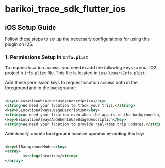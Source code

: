 # barikoi_trace_sdk_flutter_ios

## iOS Setup Guide

Follow these steps to set up the necessary configurations for using this plugin on iOS.

### 1. Permissions Setup in `Info.plist`

To request location access, you need to add the following keys to your iOS project's `Info.plist`
file. This file is located in `ios/Runner/Info.plist`.

Add these permission keys to request location access both in the foreground and in the background:

``` xml

<key>NSLocationWhenInUseUsageDescription</key>
<string>We need your location to track your trips.</string>
<key>NSLocationAlwaysUsageDescription</key>
<string>We need your location even when the app is in the background.</string>
<key>NSLocationAlwaysAndWhenInUseUsageDescription</key>
<string>We need your location to provide real-time trip updates.</string>

```

Additionally, enable background location updates by adding this key:

``` xml

<key>UIBackgroundModes</key>
<array>
        <string>location</string>
</array>

```